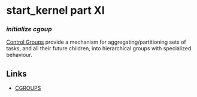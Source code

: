 # start\_kernel part XI

### _**initialize cgoup**_

[Control Groups](https://www.kernel.org/doc/Documentation/cgroup-v1/cgroups.txt) provide a mechanism for aggregating/partitioning sets of tasks, and all their future children, into hierarchical groups with specialized behaviour.



## Links

* [CGROUPS](https://www.kernel.org/doc/Documentation/cgroup-v1/cgroups.txt)








